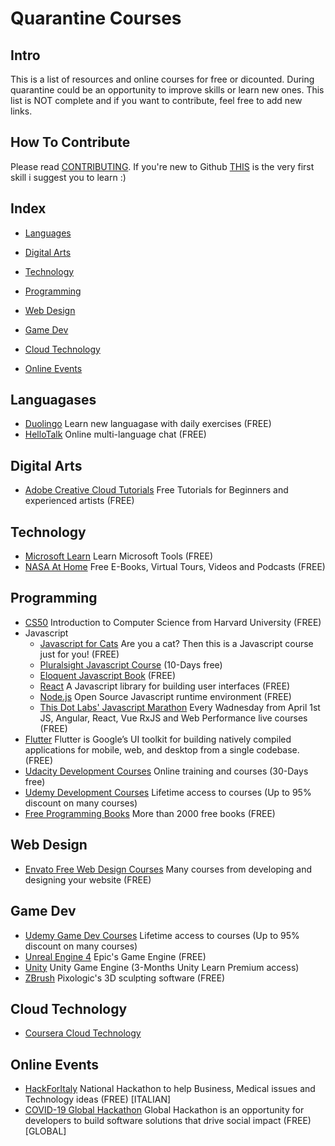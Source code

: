# Quarantine Courses

## Intro

This is a list of resources and online courses for free or dicounted.
During quarantine could be an opportunity to improve skills or learn new ones.
This list is NOT complete and if you want to contribute, feel free to add new links. 

## How To Contribute

Please read [CONTRIBUTING](/CONTRIBUTING.md). If you're new to Github [THIS](https://lab.github.com/githubtraining/introduction-to-github) is the very first skill i suggest you to learn :)

## Index

* [Languages](#languagase)
* [Digital Arts](#digital-arts)
* [Technology](#technology)
* [Programming](#programming)
* [Web Design](#web-design)
* [Game Dev](#game-dev)
* [Cloud Technology](#cloud-technology)

* [Online Events](#online-events)



## Languagases 

* [Duolingo](https://www.duolingo.com) Learn new languagase with daily exercises (FREE)
* [HelloTalk](https://www.hellotalk.com) Online multi-language chat (FREE)


## Digital Arts

* [Adobe Creative Cloud Tutorials](https://helpx.adobe.com/creative-cloud/tutorials-explore.html) Free Tutorials for Beginners and experienced artists (FREE)


## Technology

* [Microsoft Learn](https://docs.microoft.com/learn) Learn Microsoft Tools (FREE)
* [NASA At Home](https://www.nasa.gov/specials/nasaathomr/index.html) Free E-Books, Virtual Tours, Videos and Podcasts (FREE)


## Programming

* [CS50](https://cs50.harvard.edu/x/2020/) Introduction to Computer Science from Harvard University (FREE)
* Javascript
    * [Javascript for Cats](http://jsforcats.com) Are you a cat? Then this is a Javascript course just for you! (FREE)
    * [Pluralsight Javascript Course](https://www.pluralsight.com/browse/software-development/javascript?aid=7010a000002BZNLAA4) (10-Days free)
    * [Eloquent Javascript Book](https://www.pluralsight.com/browse/software-development/javascript?aid=7010a000002BZNLAA4) (FREE)
    * [React](https://reactjs.org/tutorial/tutorial.html) A Javascript library for building user interfaces (FREE)
    * [Node.js](https://nodejs.org/en/docs/guides/) Open Source Javascript runtime environment (FREE)
    * [This Dot Labs' Javascript Marathon](https://github.com/MoltenKhor/quarantine-courses) Every Wadnesday from April 1st JS, Angular, React, Vue RxJS and Web Performance live courses (FREE)
* [Flutter](https://flutter.dev/docs) Flutter is Google’s UI toolkit for building natively compiled applications for mobile, web, and desktop from a single codebase. (FREE)
* [Udacity Development Courses](https://www.udacity.com/courses/all) Online training and courses (30-Days free)
* [Udemy Development Courses](https://www.udemy.com/courses/development/) Lifetime access to courses (Up to 95% discount on many courses)
* [Free Programming Books](https://github.com/EbookFoundation/free-programming-books/blob/master/free-programming-books.md#arduino) More than 2000 free books (FREE)


## Web Design

* [Envato Free Web Design Courses](https://webdesign.tutsplus.com/courses#price=free) Many courses from developing and designing your website (FREE)


## Game Dev

* [Udemy Game Dev Courses](https://www.udemy.com/courses/development/game-development/) Lifetime access to courses (Up to 95% discount on many courses)
* [Unreal Engine 4](https://www.unrealengine.com/en-US/onlinelearning-courses) Epic's Game Engine (FREE)
* [Unity](https://learn.unity.com) Unity Game Engine (3-Months Unity Learn Premium access)
* [ZBrush](http://pixologic.com/zclassroom/) Pixologic's 3D sculpting software (FREE)


## Cloud Technology

* [Coursera Cloud Technology](https://www.coursera.org/promo/cloud-technology-free-courses)


## Online Events

* [HackForItaly](https://www.hackforitaly.online) National Hackathon to help Business, Medical issues and Technology ideas (FREE) [ITALIAN]
* [COVID-19 Global Hackathon](https://covid-global-hackathon.devpost.com) Global Hackathon is an opportunity for developers to build software solutions that drive social impact (FREE) [GLOBAL]

